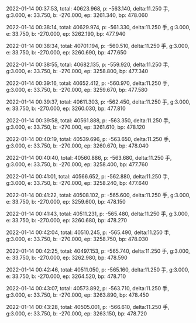 2022-01-14 00:37:53, total: 40623.968, p: -563.140, delta:11.250 手, g:3.000, e: 33.750, b: -270.000, ep: 3261.340, bp: 478.060

2022-01-14 00:38:14, total: 40629.974, p: -561.330, delta:11.250 手, g:3.000, e: 33.750, b: -270.000, ep: 3262.190, bp: 477.940

2022-01-14 00:38:34, total: 40701.194, p: -560.510, delta:11.250 手, g:3.000, e: 33.750, b: -270.000, ep: 3260.690, bp: 477.650

2022-01-14 00:38:55, total: 40682.135, p: -559.920, delta:11.250 手, g:3.000, e: 33.750, b: -270.000, ep: 3258.800, bp: 477.340

2022-01-14 00:39:16, total: 40652.412, p: -560.970, delta:11.250 手, g:3.000, e: 33.750, b: -270.000, ep: 3259.670, bp: 477.580

2022-01-14 00:39:37, total: 40611.303, p: -562.450, delta:11.250 手, g:3.000, e: 33.750, b: -270.000, ep: 3260.030, bp: 477.810

2022-01-14 00:39:58, total: 40561.888, p: -563.350, delta:11.250 手, g:3.000, e: 33.750, b: -270.000, ep: 3261.610, bp: 478.120

2022-01-14 00:40:19, total: 40539.696, p: -563.650, delta:11.250 手, g:3.000, e: 33.750, b: -270.000, ep: 3260.670, bp: 478.040

2022-01-14 00:40:40, total: 40560.886, p: -563.680, delta:11.250 手, g:3.000, e: 33.750, b: -270.000, ep: 3258.400, bp: 477.760

2022-01-14 00:41:01, total: 40566.652, p: -562.880, delta:11.250 手, g:3.000, e: 33.750, b: -270.000, ep: 3258.240, bp: 477.640

2022-01-14 00:41:22, total: 40508.102, p: -565.600, delta:11.250 手, g:3.000, e: 33.750, b: -270.000, ep: 3259.600, bp: 478.150

2022-01-14 00:41:43, total: 40511.231, p: -565.480, delta:11.250 手, g:3.000, e: 33.750, b: -270.000, ep: 3260.680, bp: 478.270

2022-01-14 00:42:04, total: 40510.245, p: -565.490, delta:11.250 手, g:3.000, e: 33.750, b: -270.000, ep: 3258.750, bp: 478.030

2022-01-14 00:42:25, total: 40497.153, p: -565.740, delta:11.250 手, g:3.000, e: 33.750, b: -270.000, ep: 3262.980, bp: 478.590

2022-01-14 00:42:46, total: 40511.050, p: -565.160, delta:11.250 手, g:3.000, e: 33.750, b: -270.000, ep: 3264.520, bp: 478.710

2022-01-14 00:43:07, total: 40573.892, p: -563.710, delta:11.250 手, g:3.000, e: 33.750, b: -270.000, ep: 3263.890, bp: 478.450

2022-01-14 00:43:28, total: 40505.001, p: -566.610, delta:11.250 手, g:3.000, e: 33.750, b: -270.000, ep: 3263.150, bp: 478.720